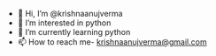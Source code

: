 - 👋 Hi, I’m @krishnaanujverma
- 👀 I’m interested in python
- 🌱 I’m currently learning python 
- 📫 How to reach me- krishnaanujverma@gmail.com

<!---
krishnaanujverma/krishnaanujverma is a ✨ special ✨ repository because its `README.md` (this file) appears on your GitHub profile.
You can click the Preview link to take a look at your changes.
--->
